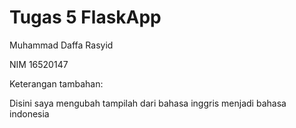 # Tugas 5 FlaskApp

Muhammad Daffa Rasyid

NIM 16520147


Keterangan tambahan:

Disini saya mengubah tampilah dari bahasa inggris menjadi bahasa indonesia
